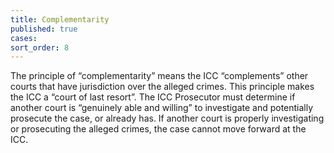 ```yaml
---
title: Complementarity
published: true
cases:
sort_order: 8
---
```



The principle of “complementarity” means the ICC “complements” other courts that have jurisdiction over the alleged crimes. This principle makes the ICC a “court of last resort”. The ICC Prosecutor must determine if another court is “genuinely able and willing” to investigate and potentially prosecute the case, or already has. If another court is properly investigating or prosecuting the alleged crimes, the case cannot move forward at the ICC.